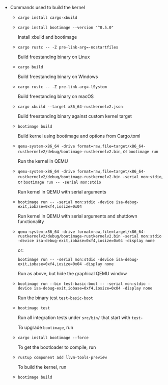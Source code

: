 - Commands used to build the kernel
  - `cargo install cargo-xbuild`
  - `cargo install bootimage --version "^0.5.0"`

    Install xbuild and bootimage

  - `cargo rustc -- -Z pre-link-arg=-nostartfiles`

    Build freestanding binary on Linux

  - `cargo build`

    Build freestanding binary on Windows

  - `cargo rustc -- -Z pre-link-arg=-lSystem`

    Build freestanding binary on macOS

  - `cargo xbuild --target x86_64-rustkernelv2.json`

    Build freestanding binary against custom kernel target

  - `bootimage build`

    Build kernel using bootimage and options from Cargo.toml

  - `qemu-system-x86_64 -drive format=raw,file=target/x86_64-rustkernelv2/debug/bootimage-rustkernelv2.bin`, or `bootimage run`

    Run the kernel in QEMU

  - `qemu-system-x86_64 -drive format=raw,file=target/x86_64-rustkernelv2/debug/bootimage-rustkernelv2.bin -serial mon:stdio`, or `bootimage run -- -serial mon:stdio`

    Run kernel in QEMU with serial arguments

  - `bootimage run -- -serial mon:stdio -device isa-debug-exit,iobase=0xf4,iosize=0x04`

    Run kernel in QEMU with serial arguments and shutdown functionality

  - `qemu-system-x86_64 -drive format=raw,file=target/x86_64-rustkernelv2/debug/bootimage-rustkernelv2.bin -serial mon:stdio -device isa-debug-exit,iobase=0xf4,iosize=0x04 -display none`

    or:

    `bootimage run -- -serial mon:stdio -device isa-debug-exit,iobase=0xf4,iosize=0x04 -display none`

    Run as above, but hide the graphical QEMU window

  - `bootimage run --bin test-basic-boot -- -serial mon:stdio -device isa-debug-exit,iobase=0xf4,iosize=0x04 -display none`

    Run the binary test `test-basic-boot`

  - `bootimage test`

    Run all integration tests under `src/bin/` that start with `test-`

    To upgrade `bootimage`, run

  - `cargo install bootimage --force`

    To get the bootloader to compile, run

  - `rustup component add llvm-tools-preview`

    To build the kernel, run

  - `bootimage build`
